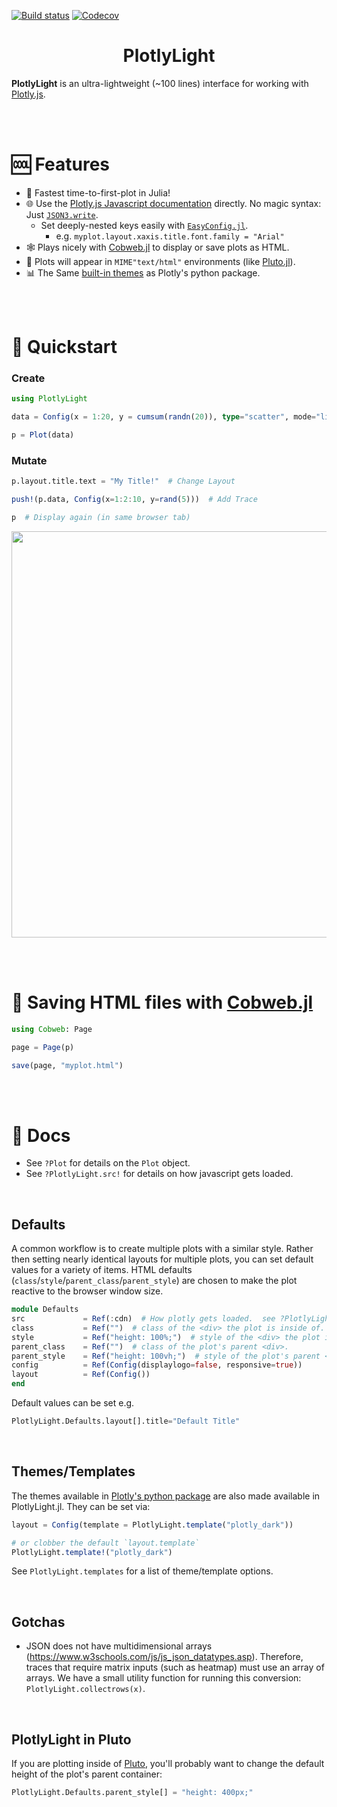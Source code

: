[![Build status](https://github.com/joshday/PlotlyLight.jl/workflows/CI/badge.svg)](https://github.com/joshday/PlotlyLight.jl/actions?query=workflow%3ACI+branch%3Amaster)
[![Codecov](https://codecov.io/gh/joshday/PlotlyLight.jl/branch/master/graph/badge.svg)](https://codecov.io/gh/joshday/PlotlyLight.jl)


<h1 align="center">PlotlyLight</h1>

**PlotlyLight** is an ultra-lightweight (~100 lines) interface for working with [Plotly.js](https://plotly.com/javascript/).

<br><br>

# 🆒 Features

- 🚀 Fastest time-to-first-plot in Julia!
- 🌐 Use the [Plotly.js Javascript documentation](https://plotly.com/javascript/) directly.  No magic syntax: Just [`JSON3.write`](https://github.com/quinnj/JSON3.jl).
    - Set deeply-nested keys easily with [`EasyConfig.jl`](https://github.com/joshday/EasyConfig.jl).
        - e.g. `myplot.layout.xaxis.title.font.family = "Arial"`
- 🕸️ Plays nicely with [Cobweb.jl](https://github.com/joshday/Cobweb.jl) to display or save plots as HTML.
- 🎈 Plots will appear in `MIME"text/html"` environments (like [Pluto.jl](https://github.com/fonsp/Pluto.jl)).
- 📊 The Same [built-in themes](https://plotly.com/python/templates/) as Plotly's python package.

<br><br>

# 🏃 Quickstart

### Create

```julia
using PlotlyLight

data = Config(x = 1:20, y = cumsum(randn(20)), type="scatter", mode="lines+markers")

p = Plot(data)
```

### Mutate

```julia
p.layout.title.text = "My Title!"  # Change Layout

push!(p.data, Config(x=1:2:10, y=rand(5)))  # Add Trace

p  # Display again (in same browser tab)
```

<img align="center" width=650 src="https://user-images.githubusercontent.com/8075494/151987917-15a1c0fa-8f1f-483d-b662-cb8eaba5c7bf.png">

<br><br>

# 📄 Saving HTML files with [Cobweb.jl](https://github.com/joshday/Cobweb.jl)

```julia
using Cobweb: Page

page = Page(p)

save(page, "myplot.html")
```

<br><br>

# 📖 Docs

- See `?Plot` for details on the `Plot` object.
- See `?PlotlyLight.src!` for details on how javascript gets loaded.

<br>

## Defaults

A common workflow is to create multiple plots with a similar style.  Rather then setting nearly identical layouts for multiple plots, you can set default values for a variety of items.  HTML defaults (`class`/`style`/`parent_class`/`parent_style`) are chosen to make the plot reactive to the browser window size.

```julia
module Defaults
src             = Ref(:cdn)  # How plotly gets loaded.  see ?PlotlyLight.src!
class           = Ref("")  # class of the <div> the plot is inside of.
style           = Ref("height: 100%;")  # style of the <div> the plot is inside of.
parent_class    = Ref("")  # class of the plot's parent <div>.
parent_style    = Ref("height: 100vh;")  # style of the plot's parent <div>.
config          = Ref(Config(displaylogo=false, responsive=true))
layout          = Ref(Config())
end
```

Default values can be set e.g.

```julia
PlotlyLight.Defaults.layout[].title="Default Title"
```

<br>

## Themes/Templates

The themes available in [Plotly's python package](https://plotly.com/python/templates/) are also made available in PlotlyLight.jl.  They can be set via:

```julia
layout = Config(template = PlotlyLight.template("plotly_dark"))

# or clobber the default `layout.template`
PlotlyLight.template!("plotly_dark")
```

See `PlotlyLight.templates` for a list of theme/template options.

<br>

## Gotchas

- JSON does not have multidimensional arrays (https://www.w3schools.com/js/js_json_datatypes.asp).  Therefore, traces that require matrix inputs (such as heatmap) must use an array of arrays.  We have a small utility function for running this conversion: `PlotlyLight.collectrows(x)`.

<br>

## PlotlyLight in Pluto

If you are plotting inside of [Pluto](https://github.com/fonsp/Pluto.jl), you'll probably want to change the default height of the plot's parent container:

```julia
PlotlyLight.Defaults.parent_style[] = "height: 400px;"
```
